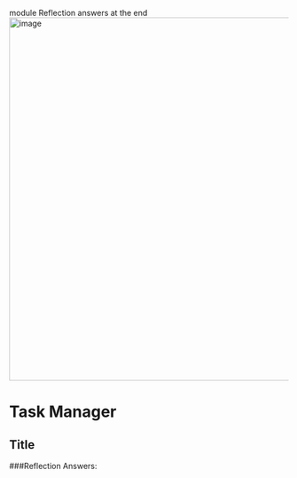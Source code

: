 module Reflection answers at the end 
<img width="654" alt="image" src="https://github.com/user-attachments/assets/e98f164b-db87-4642-83da-a09647d9bdb8" />
# Task Manager




## Title

###Reflection Answers:



